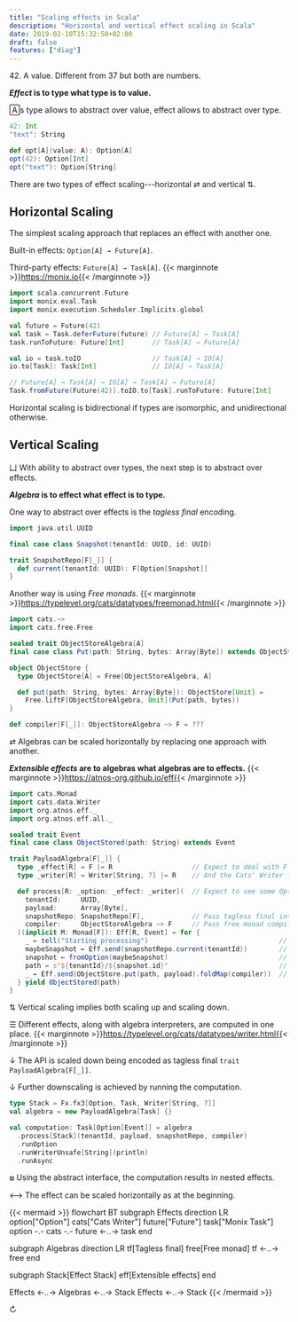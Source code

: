 ```yaml
---
title: "Scaling effects in Scala"
description: "Horizontal and vertical effect scaling in Scala"
date: 2019-02-10T15:32:58+02:00
draft: false
features: ["diag"]
---
```


42\. A value. Different from 37 but both are numbers.

***Effect* is to type what type is to value.**

🄰s type allows to abstract over value, effect allows to abstract over type.

```scala
42: Int
"text": String
```

```scala
def opt[A](value: A): Option[A]
opt(42): Option[Int]
opt("text"): Option[String]
```

There are two types of effect scaling---horizontal ⇄ and vertical ⇅.

## Horizontal Scaling

The simplest scaling approach that replaces an effect with another one.

Built-in effects: `Option[A] → Future[A]`.

Third-party effects: `Future[A] → Task[A]`. {{< marginnote >}}https://monix.io{{< /marginnote >}}

```scala
import scala.concurrent.Future
import monix.eval.Task
import monix.execution.Scheduler.Implicits.global

val future = Future(42)
val task = Task.deferFuture(future) // Future[A] → Task[A]
task.runToFuture: Future[Int]       // Task[A] → Future[A]

val io = task.toIO                  // Task[A] → IO[A]
io.to[Task]: Task[Int]              // IO[A] → Task[A]

// Future[A] → Task[A] → IO[A] → Task[A] → Future[A]
Task.fromFuture(Future(42)).toIO.to[Task].runToFuture: Future[Int]
```

Horizontal scaling is bidirectional if types are isomorphic, and unidirectional otherwise.

## Vertical Scaling

⼐ With ability to abstract over types, the next step is to abstract over effects.

***Algebra* is to effect what effect is to type.**

One way to abstract over effects is the *tagless final* encoding.

```scala
import java.util.UUID

final case class Snapshot(tenantId: UUID, id: UUID)

trait SnapshotRepo[F[_]] {
  def current(tenantId: UUID): F[Option[Snapshot]]
}
```

Another way is using *Free monads*. {{< marginnote >}}https://typelevel.org/cats/datatypes/freemonad.html{{< /marginnote >}}

```scala
import cats.~>
import cats.free.Free

sealed trait ObjectStoreAlgebra[A]
final case class Put(path: String, bytes: Array[Byte]) extends ObjectStoreAlgebra[Unit]

object ObjectStore {
  type ObjectStore[A] = Free[ObjectStoreAlgebra, A]

  def put(path: String, bytes: Array[Byte]): ObjectStore[Unit] =
    Free.liftF[ObjectStoreAlgebra, Unit](Put(path, bytes))
}

def compiler[F[_]]: ObjectStoreAlgebra ~> F = ???
```

⇄ Algebras can be scaled horizontally by replacing one approach with another.

***Extensible effects* are to algebras what algebras are to effects.** {{< marginnote >}}https://atnos-org.github.io/eff{{< /marginnote >}}

```scala
import cats.Monad
import cats.data.Writer
import org.atnos.eff._
import org.atnos.eff.all._

sealed trait Event
final case class ObjectStored(path: String) extends Event

trait PayloadAlgebra[F[_]] {
  type _effect[R] = F |= R                    // Expect to deal with F effect
  type _writer[R] = Writer[String, ?] |= R    // And the Cats' Writer for logging

  def process[R: _option: _effect: _writer](  // Expect to see some Options
    tenantId:     UUID,
    payload:      Array[Byte],
    snapshotRepo: SnapshotRepo[F],            // Pass tagless final interpreter
    compiler:     ObjectStoreAlgebra ~> F     // Pass free monad compiler
  )(implicit M: Monad[F]): Eff[R, Event] = for {
    _ ← tell("Starting processing")                                 // Cats data type
    maybeSnapshot ← Eff.send(snapshotRepo.current(tenantId))        // Tagless final algebra effect
    snapshot ← fromOption(maybeSnapshot)                            // Built-in Option type
    path = s"${tenantId}/${snapshot.id}"                            // A value
    _ ← Eff.send(ObjectStore.put(path, payload).foldMap(compiler))  // Free monad effect
  } yield ObjectStored(path)
}
```

⇅ Vertical scaling implies both scaling up and scaling down.

☰ Different effects, along with algebra interpreters, are computed in one place. {{< marginnote >}}https://typelevel.org/cats/datatypes/writer.html{{< /marginnote >}}

↓ The API is scaled down being encoded as tagless final `trait PayloadAlgebra[F[_]]`.

↓ Further downscaling is achieved by running the computation.

```scala
type Stack = Fx.fx3[Option, Task, Writer[String, ?]]
val algebra = new PayloadAlgebra[Task] {}

val computation: Task[Option[Event]] = algebra
  .process[Stack](tenantId, payload, snapshotRepo, compiler)
  .runOption
  .runWriterUnsafe[String](println)
  .runAsync
```

⧇ Using the abstract interface, the computation results in nested effects.

⟷ The effect can be scaled horizontally as at the beginning.

{{< mermaid >}}
flowchart BT
  subgraph Effects
  direction LR
  option["Option"]
  cats["Cats Writer"]
  future["Future"]
  task["Monix Task"]
  option -.- cats -.- future <-..-> task
  end
  
  subgraph Algebras
  direction LR
  tf[Tagless final]
  free[Free monad]
  tf <-..-> free
  end
  
  subgraph Stack[Effect Stack]
	eff[Extensible effects]
  end
  
  Effects <-..-> Algebras <-..-> Stack
  Effects <-..-> Stack
{{< /mermaid >}}

↻
